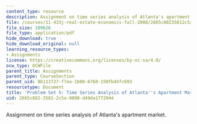 ```yaml
---
content_type: resource
description: Assignment on time series analysis of Atlanta's apartment market.
file: /courses/11-433j-real-estate-economics-fall-2008/2665c88235812c5a9008d49da1772944_ps5_08.pdf
file_size: 189626
file_type: application/pdf
hide_download: true
hide_download_original: null
learning_resource_types:
- Assignments
license: https://creativecommons.org/licenses/by-nc-sa/4.0/
ocw_type: OCWFile
parent_title: Assignments
parent_type: CourseSection
parent_uid: 8b113727-f7ea-1b88-6760-150fb45fc693
resourcetype: Document
title: 'Problem Set 5: Time Series Analysis of Atlanta''s Apartment Market'
uid: 2665c882-3581-2c5a-9008-d49da1772944
---
```

Assignment on time series analysis of Atlanta's apartment market.